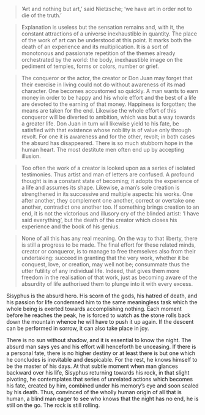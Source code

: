 > ‘Art and nothing but art,’ said Nietzsche; ‘we have art in order not to die of the truth.’

> Explanation is useless but the sensation remains and, with it, the constant attractions of a universe inexhaustible in quantity. The place of the work of art can be understood at this point. It marks both the death of an experience and its multiplication. It is a sort of monotonous and passionate repetition of the themes already orchestrated by the world: the body, inexhaustible image on the pediment of temples, forms or colors, number or grief.

> The conqueror or the actor, the creator or Don Juan may forget that their exercise in living could not do without awareness of its mad character. One becomes accustomed so quickly. A man wants to earn money in order to be happy and his whole effort and the best of a life are devoted to the earning of that money. Happiness is forgotten; the means are taken for the end. Likewise the whole effort of this conqueror will be diverted to ambition, which was but a way towards a greater life. Don Juan in turn will likewise yield to his fate, be satisfied with that existence whose nobility is of value only through revolt. For one it is awareness and for the other, revolt; in both cases the absurd has disappeared. There is so much stubborn hope in the human heart. The most destitute men often end up by accepting illusion.

> Too often the work of a creator is looked upon as a series of isolated testimonies. Thus artist and man of letters are confused. A profound thought is in a constant state of becoming; it adopts the experience of a life and assumes its shape. Likewise, a man’s sole creation is strengthened in its successive and multiple aspects: his works. One after another, they complement one another, correct or overtake one another, contradict one another too. If something brings creation to an end, it is not the victorious and illusory cry of the blinded artist: ‘I have said everything’, but the death of the creator which closes his experience and the book of his genius.

> None of all this has any real meaning. On the way to that liberty, there is still a progress to be made. The final effort for these related minds, creator or conqueror, is to manage to free themselves also from their undertaking: succeed in granting that the very work, whether it be conquest, love, or creation, may well not be; consummate thus the utter futility of any individual life. Indeed, that gives them more freedom in the realisation of that work, just as becoming aware of the absurdity of life authorised them to plunge into it with every excess.

Sisyphus is the absurd hero. His scorn of the gods, his hatred of death, and his passion for life condemned him to the same meaningless task which the whole being is exerted towards accomplishing nothing. Each moment before he reaches the peak, he is forced to watch as the stone rolls back down the mountain whence he will have to push it up again. If the descent can be performed in sorrow, it can also take place in joy.

There is no sun without shadow, and it is essential to know the night. The absurd man says yes and his effort will henceforth be unceasing. If there is a personal fate, there is no higher destiny or at least there is but one which he concludes is inevitable and despicable. For the rest, he knows himself to be the master of his days. At that subtle moment when man glances backward over his life, Sisyphus returning towards his rock, in that slight pivoting, he contemplates that series of unrelated actions which becomes his fate, created by him, combined under his memory’s eye and soon sealed by his death. Thus, convinced of the wholly human origin of all that is human, a blind man eager to see who knows that the night has no end, he is still on the go. The rock is still rolling.

